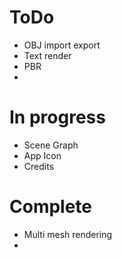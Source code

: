 # ToDo
- OBJ import export
- Text render
- PBR
- 

# In progress
- Scene Graph 
- App Icon
- Credits

# Complete
- Multi mesh rendering 
- 
